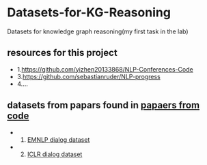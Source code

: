 # Datasets-for-KG-Reasoning
Datasets for knowledge graph reasoning(my first task in the lab)

## resources for this project
* 1.https://github.com/yizhen20133868/NLP-Conferences-Code
* 3.https://github.com/sebastianruder/NLP-progress
* 4....

## datasets from papars found in [papaers from code](https://paperswithcode.com/sota)

* 1. [EMNLP dialog dataset](paperswithcode/EMNLP-dialog.md)

* 2. [ICLR dialog dataset](paperswithcode/ICLR-dialog.md)
